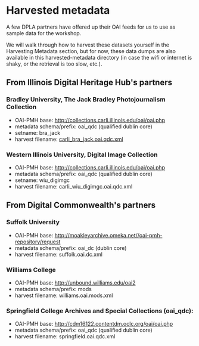 # Harvested metadata

A few DPLA partners have offered up their OAI feeds for us to use as sample data for the workshop.

We will walk through how to harvest these datasets yourself in the Harvesting Metadata section, but for now, these data dumps are also available in this harvested-metadata directory (in case the wifi or internet is shaky, or the retrieval is too slow, etc.).

## From Illinois Digital Heritage Hub's partners

### Bradley University, The Jack Bradley Photojournalism Collection

* OAI-PMH base: http://collections.carli.illinois.edu/oai/oai.php
* metadata schema/prefix: oai_qdc (qualified dublin core)
* setname: bra_jack
* harvest filename: [carli_bra_jack.oai.qdc.xml](carli_bra_jack.oai.qdc.xml)

### Western Illinois University, Digital Image Collection

* OAI-PMH base: http://collections.carli.illinois.edu/oai/oai.php
* metadata schema/prefix: oai_qdc (qualified dublin core)
* setname: wiu_digimgc
* harvest filename: carli_wiu_digimgc.oai.qdc.xml

## From Digital Commonwealth's partners

### Suffolk University

* OAI-PMH base: http://moakleyarchive.omeka.net//oai-pmh-repository/request
* metadata schema/prefix: oai_dc (dublin core)
* harvest filename: suffolk.oai.dc.xml

### Williams College

* OAI-PMH base: http://unbound.williams.edu/oai2
* metadata schema/prefix: mods
* harvest filename: williams.oai.mods.xml

### Springfield College Archives and Special Collections (oai_qdc):

* OAI-PMH base: http://cdm16122.contentdm.oclc.org/oai/oai.php
* metadata schema/prefix: oai_qdc (qualified dublin core)
* harvest filename: springfield.oai.qdc.xml

